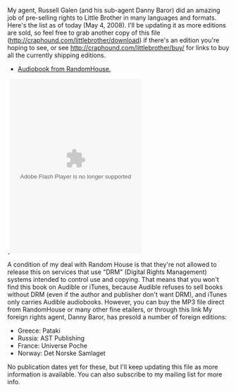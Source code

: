 My agent, Russell Galen (and his sub-agent Danny Baror) did an amazing job
of pre-selling rights to Little Brother in many languages and formats.
Here's the list as of today (May 4, 2008). I'll be updating it as more
editions are sold, so feel free to grab another copy of this file
(http://craphound.com/littlebrother/download) if there's an edition you're
hoping to see, or see http://craphound.com/littlebrother/buy/ for links to
buy all the currently shipping editions.

  * [Audiobook from RandomHouse.](http://www.randomhouse.com/audio/littlebrotheraudiobook)

<a href="http://www.zipidee.com/zipidAudioPreview.aspx?aid=c5a8e946-fd2c-4b9e-a748-f297bba17de8">
  <img src="http://zipidee.com/images/Marketing/spacer.gif" width="1" height="1" border="0" alt="Link to purchase and download this audiobook without Flash interaction">
</a>

<object width="300" height="395">
  <param name="movie" value="http://www.zipidee.com/randomhouse/rh_widget.swf">
  <param name="wmode" value="transparent">
  <param name="FlashVars" value="videoid=1&title=Little+Brother&showprice=$20.00+U.S&readby=Kirby+Heyborne&isbn=978-0-7393-7286-9&format=Unabridged+Audiobook+Download&authorr=Cory+Doctorow&sale=April+29,+2008&audioruntime=02:00/">
  <embed src="http://www.zipidee.com/randomhouse/rh_widget.swf" width="300" height="395" wmode="transparent" type="application/x-shockwave-flash" flashvars="videoid=1&amp;title=Little+Brother&amp;showprice=$20.00+U.S&amp;readby=Kirby+Heyborne&amp;isbn=978-0-7393-7286-9&format=Unabridged+Audiobook+Download&authorr=Cory+Doctorow&sale=April+29,+2008&audioruntime=02:00">
</object>


A condition of my deal with Random House is that they're not allowed to
release this on services that use "DRM" (Digital Rights Management)
systems intended to control use and copying. That means that you won't
find this book on Audible or iTunes, because Audible refuses to sell books
without DRM (even if the author and publisher don't want DRM), and iTunes
only carries Audible audiobooks. However, you can buy the MP3 file direct
from RandomHouse or many other fine etailers, or through this link My
foreign rights agent, Danny Baror, has presold a number of foreign
editions:

  * Greece: Pataki 
  * Russia: AST Publishing 
  * France: Universe Poche 
  * Norway: Det Norske Samlaget 

No publication dates yet for these, but I'll keep updating this file as
more information is available. You can also subscribe to my mailing list
for more info.

